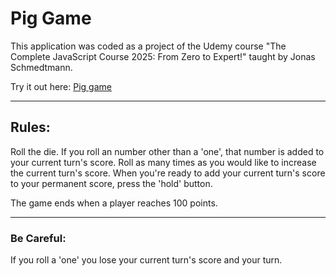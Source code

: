 # Pig Game

This application was coded as a project of the Udemy course "The Complete JavaScript Course 2025: From Zero to Expert!" taught by Jonas Schmedtmann.

Try it out here: [Pig game](<https://mikkelsons.github.io/pig-game/>)

---

## Rules:
Roll the die. If you roll an number other than a 'one', that number is added to your current turn's score. Roll as many times as you would like to increase the current turn's score. When you're ready to add your current turn's score to your permanent score, press the 'hold' button. 

The game ends when a player reaches 100 points. 

---
### Be Careful:
If you roll a 'one' you lose your current turn's score and your turn.
